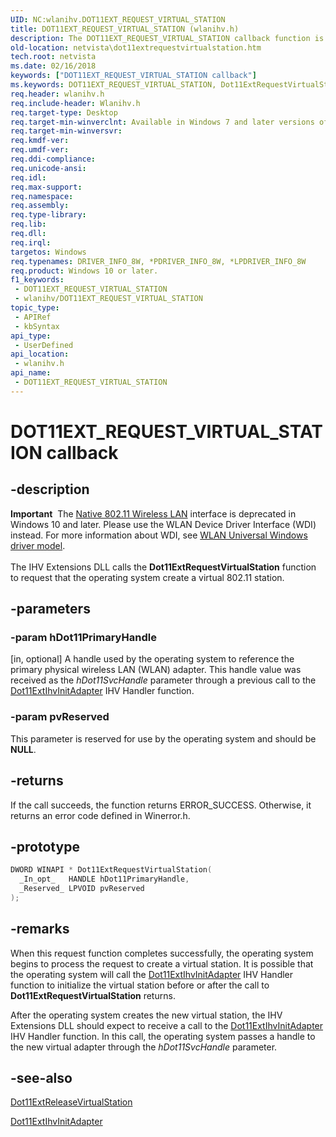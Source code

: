 ```yaml
---
UID: NC:wlanihv.DOT11EXT_REQUEST_VIRTUAL_STATION
title: DOT11EXT_REQUEST_VIRTUAL_STATION (wlanihv.h)
description: The DOT11EXT_REQUEST_VIRTUAL_STATION callback function is part of Native 802.11 Wireless LAN interface, which is deprecated for Windows 10 and later.
old-location: netvista\dot11extrequestvirtualstation.htm
tech.root: netvista
ms.date: 02/16/2018
keywords: ["DOT11EXT_REQUEST_VIRTUAL_STATION callback"]
ms.keywords: DOT11EXT_REQUEST_VIRTUAL_STATION, Dot11ExtRequestVirtualStation, Dot11ExtRequestVirtualStation callback function [Network Drivers Starting with Windows Vista], Native_802.11_IHV_Ext_d118b82f-9abc-4878-b76f-4aabf93b38ea.xml, netvista.dot11extrequestvirtualstation, wlanihv/Dot11ExtRequestVirtualStation
req.header: wlanihv.h
req.include-header: Wlanihv.h
req.target-type: Desktop
req.target-min-winverclnt: Available in Windows 7 and later versions of the Windows operating   systems.
req.target-min-winversvr: 
req.kmdf-ver: 
req.umdf-ver: 
req.ddi-compliance: 
req.unicode-ansi: 
req.idl: 
req.max-support: 
req.namespace: 
req.assembly: 
req.type-library: 
req.lib: 
req.dll: 
req.irql: 
targetos: Windows
req.typenames: DRIVER_INFO_8W, *PDRIVER_INFO_8W, *LPDRIVER_INFO_8W
req.product: Windows 10 or later.
f1_keywords:
 - DOT11EXT_REQUEST_VIRTUAL_STATION
 - wlanihv/DOT11EXT_REQUEST_VIRTUAL_STATION
topic_type:
 - APIRef
 - kbSyntax
api_type:
 - UserDefined
api_location:
 - wlanihv.h
api_name:
 - DOT11EXT_REQUEST_VIRTUAL_STATION
---
```


# DOT11EXT_REQUEST_VIRTUAL_STATION callback


## -description

<div class="alert"><b>Important</b>  The <a href="/previous-versions/windows/hardware/wireless/ff560689(v=vs.85)">Native 802.11 Wireless LAN</a> interface is deprecated in Windows 10 and later. Please use the WLAN Device Driver Interface (WDI) instead. For more information about WDI, see <a href="/windows-hardware/drivers/network/wifi-universal-driver-model">WLAN Universal Windows driver model</a>.</div><div> </div>The IHV Extensions DLL calls the
  <b>Dot11ExtRequestVirtualStation</b> function to request that the operating system
  create a virtual 802.11 station.

## -parameters

### -param hDot11PrimaryHandle 

[in, optional]
A handle used by the operating system to reference the primary physical wireless LAN (WLAN)
     adapter. This handle value was received as the
     <i>hDot11SvcHandle</i> parameter through a previous call to the
     <a href="..\wlanihv\nc-wlanihv-dot11extihv_init_adapter.md">Dot11ExtIhvInitAdapter</a> IHV
     Handler function.

### -param pvReserved

This parameter is reserved for use by the operating system and should be <b>NULL</b>.

## -returns

If the call succeeds, the function returns ERROR_SUCCESS. Otherwise, it returns an error code
     defined in
     Winerror.h.

## -prototype

```cpp
DWORD WINAPI * Dot11ExtRequestVirtualStation(
  _In_opt_   HANDLE hDot11PrimaryHandle,
  _Reserved_ LPVOID pvReserved
);
```

## -remarks

When this request function completes successfully, the operating system begins to process the request
    to create a virtual station. It is possible that the operating system will call the
    <a href="..\wlanihv\nc-wlanihv-dot11extihv_init_adapter.md">Dot11ExtIhvInitAdapter</a> IHV
    Handler function to initialize the virtual station before or after the call to
    <b>Dot11ExtRequestVirtualStation</b> returns.

After the operating system creates the new virtual station, the IHV Extensions DLL should expect to
    receive a call to the
    <a href="..\wlanihv\nc-wlanihv-dot11extihv_init_adapter.md">Dot11ExtIhvInitAdapter</a> IHV
    Handler function. In this call, the operating system passes a handle to the new virtual adapter through
    the
    <i>hDot11SvcHandle</i> parameter.

## -see-also

<a href="..\wlanihv\nc-wlanihv-dot11ext_release_virtual_station.md">
   Dot11ExtReleaseVirtualStation</a>



<a href="..\wlanihv\nc-wlanihv-dot11extihv_init_adapter.md">Dot11ExtIhvInitAdapter</a>

